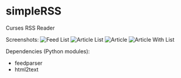 # simpleRSS
Curses RSS Reader

Screenshots:
![Feed List](http://imgur.com/tAOYBzJ)
![Article List](http://imgur.com/nYcQldL)
![Article](http://imgur.com/FDy6rkp)
![Article With List](http://imgur.com/S9ivkCW)

Dependencies (Python modules):
  * feedparser
  * html2text
